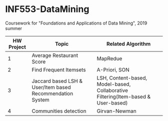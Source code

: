 # INF553-DataMining

Coursework for "Foundations and Applications of Data Mining", 2019 summer

| HW Project | Topic  | Related Algorithm |
| ----------- | ----- | -------------------- |
|      1      | Average Restaurant Score | MapRedue |
|      2      | Find Frequent Itemsets  | A-Priori, SON |
|      3      | Jaccard based LSH & User/Item based Recommendation System  | LSH, Content-based, Model-based, Collaborative Filtering(Item-based & User-based) |
|      4      | Communities detection | Girvan-Newman |

